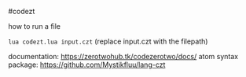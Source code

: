 #codezt

how to run a file

`lua codezt.lua input.czt` (replace input.czt with the filepath)

documentation: https://zerotwohub.tk/codezerotwo/docs/
atom syntax package: https://github.com/Mystikfluu/lang-czt

